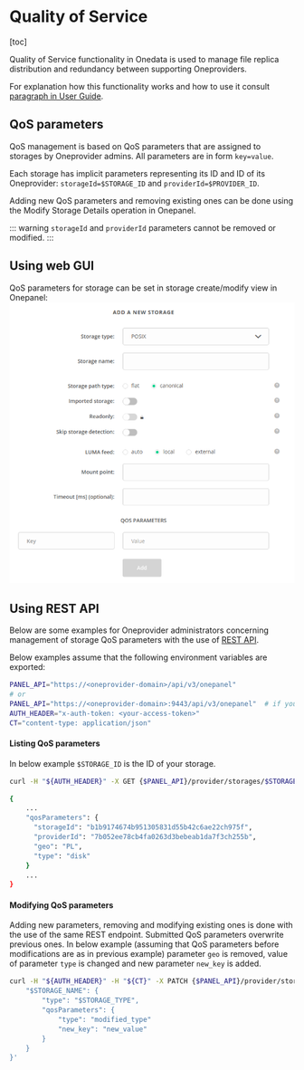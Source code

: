 # Quality of Service
<!-- This file is referenced at least one time as "qos.md" -->

[toc]

Quality of Service functionality in Onedata is used to manage file replica distribution and redundancy
between supporting Oneproviders.

For explanation how this functionality works and how to use it consult [paragraph in User Guide](../../../user-guide/qos.md#Basics).

## QoS parameters
QoS management is based on QoS parameters that are assigned to storages by Oneprovider admins.
All parameters are in form `key=value`.

Each storage has implicit parameters representing its ID and ID of its Oneprovider:
`storageId=$STORAGE_ID` and `providerId=$PROVIDER_ID`.

Adding new QoS parameters and removing existing ones can be done using the Modify Storage Details operation in Onepanel.

::: warning
`storageId` and `providerId` parameters cannot be removed or modified.
:::

## Using web GUI

QoS parameters for storage can be set in storage create/modify view in Onepanel:
![qos_parameters_editor](../../../../images/admin-guide/oneprovider/configuration/storages/storage_config.png)  


## Using REST API

Below are some examples for Oneprovider administrators concerning management of storage
QoS parameters with the use of [REST API](https://onedata.org/#/home/api/stable/onepanel?anchor=operation/get_storage_details).

Below examples assume that the following environment variables are exported:

```bash
PANEL_API="https://<oneprovider-domain>/api/v3/onepanel"
# or
PANEL_API="https://<oneprovider-domain>:9443/api/v3/onepanel"  # if you have access to the onepanel's emergency interface
AUTH_HEADER="x-auth-token: <your-access-token>"
CT="content-type: application/json"
```

#### Listing QoS parameters

In below example `$STORAGE_ID` is the ID of your storage.

```bash
curl -H "${AUTH_HEADER}" -X GET {$PANEL_API}/provider/storages/$STORAGE_ID
```

```bash
{
    ...
    "qosParameters": {
      "storageId": "b1b9174674b951305831d55b42c6ae22ch975f",
      "providerId": "7b052ee78cb4fa0263d3bebeab1da7f3ch255b",
      "geo": "PL",
      "type": "disk"
    }
    ...
}
```

#### Modifying QoS parameters

<!-- @TODO VFS-6429 Update example after storage modify endpoint is reworked -->

Adding new parameters, removing and modifying existing ones is done with the use of the
same REST endpoint. Submitted QoS parameters overwrite previous ones.
In below example (assuming that QoS parameters before modifications are as in previous
example) parameter `geo` is removed, value of parameter `type` is changed
and new parameter `new_key` is added.

```bash
curl -H "${AUTH_HEADER}" -H "${CT}" -X PATCH {$PANEL_API}/provider/storages/$STORAGE_ID -d '{
    "$STORAGE_NAME": {
        "type": "$STORAGE_TYPE",
        "qosParameters": {
            "type": "modified_type"
            "new_key": "new_value"
        }
    }
}'
```
